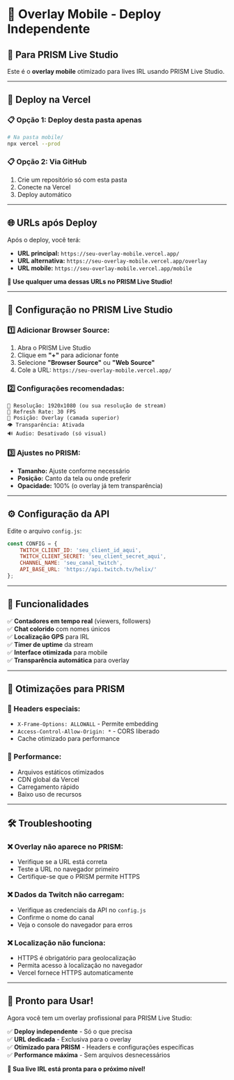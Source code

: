 # 📱 Overlay Mobile - Deploy Independente

## 🎯 **Para PRISM Live Studio**

Este é o **overlay mobile** otimizado para lives IRL usando PRISM Live Studio.

---

## 🚀 **Deploy na Vercel**

### **📋 Opção 1: Deploy desta pasta apenas**
```bash
# Na pasta mobile/
npx vercel --prod
```

### **📋 Opção 2: Via GitHub**
1. Crie um repositório só com esta pasta
2. Conecte na Vercel
3. Deploy automático

---

## 🌐 **URLs após Deploy**

Após o deploy, você terá:
- **URL principal:** `https://seu-overlay-mobile.vercel.app/`
- **URL alternativa:** `https://seu-overlay-mobile.vercel.app/overlay`
- **URL mobile:** `https://seu-overlay-mobile.vercel.app/mobile`

**🎯 Use qualquer uma dessas URLs no PRISM Live Studio!**

---

## 📱 **Configuração no PRISM Live Studio**

### **1️⃣ Adicionar Browser Source:**
1. Abra o PRISM Live Studio
2. Clique em **"+"** para adicionar fonte
3. Selecione **"Browser Source"** ou **"Web Source"**
4. Cole a URL: `https://seu-overlay-mobile.vercel.app/`

### **2️⃣ Configurações recomendadas:**
```
📐 Resolução: 1920x1080 (ou sua resolução de stream)
🔄 Refresh Rate: 30 FPS
🎯 Posição: Overlay (camada superior)
👁️ Transparência: Ativada
🔊 Audio: Desativado (só visual)
```

### **3️⃣ Ajustes no PRISM:**
- **Tamanho:** Ajuste conforme necessário
- **Posição:** Canto da tela ou onde preferir
- **Opacidade:** 100% (o overlay já tem transparência)

---

## ⚙️ **Configuração da API**

Edite o arquivo `config.js`:
```javascript
const CONFIG = {
    TWITCH_CLIENT_ID: 'seu_client_id_aqui',
    TWITCH_CLIENT_SECRET: 'seu_client_secret_aqui',
    CHANNEL_NAME: 'seu_canal_twitch',
    API_BASE_URL: 'https://api.twitch.tv/helix/'
};
```

---

## 🎯 **Funcionalidades**

✅ **Contadores em tempo real** (viewers, followers)  
✅ **Chat colorido** com nomes únicos  
✅ **Localização GPS** para IRL  
✅ **Timer de uptime** da stream  
✅ **Interface otimizada** para mobile  
✅ **Transparência automática** para overlay  

---

## 🔧 **Otimizações para PRISM**

### **📱 Headers especiais:**
- `X-Frame-Options: ALLOWALL` - Permite embedding
- `Access-Control-Allow-Origin: *` - CORS liberado
- Cache otimizado para performance

### **🚀 Performance:**
- Arquivos estáticos otimizados
- CDN global da Vercel
- Carregamento rápido
- Baixo uso de recursos

---

## 🛠️ **Troubleshooting**

### **❌ Overlay não aparece no PRISM:**
- Verifique se a URL está correta
- Teste a URL no navegador primeiro
- Certifique-se que o PRISM permite HTTPS

### **❌ Dados da Twitch não carregam:**
- Verifique as credenciais da API no `config.js`
- Confirme o nome do canal
- Veja o console do navegador para erros

### **❌ Localização não funciona:**
- HTTPS é obrigatório para geolocalização
- Permita acesso à localização no navegador
- Vercel fornece HTTPS automaticamente

---

## 🎉 **Pronto para Usar!**

Agora você tem um overlay profissional para PRISM Live Studio:

✅ **Deploy independente** - Só o que precisa  
✅ **URL dedicada** - Exclusiva para o overlay  
✅ **Otimizado para PRISM** - Headers e configurações específicas  
✅ **Performance máxima** - Sem arquivos desnecessários  

**🚀 Sua live IRL está pronta para o próximo nível!** 